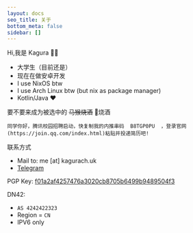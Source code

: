 ```yaml
---
layout: docs
seo_title: 关于
bottom_meta: false
sidebar: []
---
```


Hi,我是 Kagura 🏳️‍⚧️

- 大学生（目前还是）
- 现在在做安卓开发
- I use NixOS btw
- I use Arch Linux btw (but nix as package manager)
- Kotlin/Java ❤️

要不要来成为被选中的 ~~马猴烧酒~~ 🐧烧酒
```
同学你好，腾讯校园招聘启动，快复制我的内推串码  B8TGP0PU  ，登录官网(https://join.qq.com/index.html)粘贴并投递简历吧!
```

联系方式
- Mail to: me [at] kagurach.uk
- [Telegram](https://kagurachu.t.me)

PGP Key:
[f01a2af4257476a3020cb8705b6499b9489504f3](https://keyserver.ubuntu.com/pks/lookup?search=f01a2af4257476a3020cb8705b6499b9489504f3&fingerprint=on&op=index)

DN42:
- `AS 4242422323`
- Region = `CN`
- IPV6 only